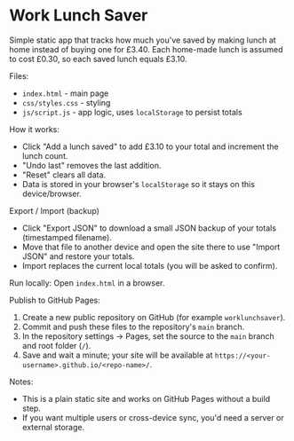# Work Lunch Saver

Simple static app that tracks how much you've saved by making lunch at home instead of buying one for £3.40. Each home-made lunch is assumed to cost £0.30, so each saved lunch equals £3.10.

Files:
- `index.html` - main page
- `css/styles.css` - styling
- `js/script.js` - app logic, uses `localStorage` to persist totals

How it works:
- Click "Add a lunch saved" to add £3.10 to your total and increment the lunch count.
- "Undo last" removes the last addition.
- "Reset" clears all data.
- Data is stored in your browser's `localStorage` so it stays on this device/browser.

Export / Import (backup)
- Click "Export JSON" to download a small JSON backup of your totals (timestamped filename).
- Move that file to another device and open the site there to use "Import JSON" and restore your totals.
- Import replaces the current local totals (you will be asked to confirm).

Run locally:
Open `index.html` in a browser.

Publish to GitHub Pages:
1. Create a new public repository on GitHub (for example `worklunchsaver`).
2. Commit and push these files to the repository's `main` branch.
3. In the repository settings -> Pages, set the source to the `main` branch and root folder (`/`).
4. Save and wait a minute; your site will be available at `https://<your-username>.github.io/<repo-name>/`.

Notes:
- This is a plain static site and works on GitHub Pages without a build step.
- If you want multiple users or cross-device sync, you'd need a server or external storage.
